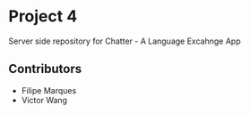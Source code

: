 # Project 4

Server side repository for Chatter - A Language Excahnge App

## Contributors

- Filipe Marques
- Victor Wang
